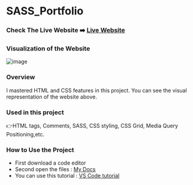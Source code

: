 # SASS_Portfolio

### Check The Live Website ➡️ [Live Website](https://sekunev.github.io/Projects/24_Boots_Grid_BrePoint/)


### Visualization of the Website
![image](https://user-images.githubusercontent.com/101554737/188864286-63a73daf-5689-4d09-98c1-1edc7ac97b89.png)


### Overview
I mastered HTML and CSS features in this project. You can see the visual representation of the website above.

### Used in this project
👉HTML tags, Comments, SASS, CSS styling, CSS Grid, Media Query Positioning,etc.

### How to Use the Project
+ First download a code editor
+ Second open the files : [My Docs](https://github.com/Sekunev/Projects/tree/main/24_Boots_Grid_BrePoint)
+ You can use this tutorial : [VS Code tutorial](https://www.youtube.com/watch?v=fJEbVCrEMSE)

